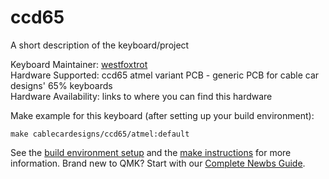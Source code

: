 # ccd65

A short description of the keyboard/project

Keyboard Maintainer: [westfoxtrot](https://github.com/westfoxtrot)  
Hardware Supported: ccd65 atmel variant PCB - generic PCB for cable car designs' 65% keyboards  
Hardware Availability: links to where you can find this hardware

Make example for this keyboard (after setting up your build environment):

    make cablecardesigns/ccd65/atmel:default

See the [build environment setup](https://docs.qmk.fm/#/getting_started_build_tools) and the [make instructions](https://docs.qmk.fm/#/getting_started_make_guide) for more information. Brand new to QMK? Start with our [Complete Newbs Guide](https://docs.qmk.fm/#/newbs).
